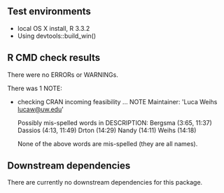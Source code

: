 ## Test environments
* local OS X install, R 3.3.2
* Using devtools::build_win()

## R CMD check results
There were no ERRORs or WARNINGs.

There was 1 NOTE:

* checking CRAN incoming feasibility ... NOTE
  Maintainer: 'Luca Weihs <lucaw@uw.edu>'
  
  Possibly mis-spelled words in DESCRIPTION:
    Bergsma (3:65, 11:37)
    Dassios (4:13, 11:49)
    Drton (14:29)
    Nandy (14:11)
    Weihs (14:18)
  
  None of the above words are mis-spelled (they are all names).

## Downstream dependencies
There are currently no downstream dependencies for this package.
